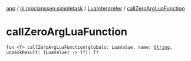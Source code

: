 [app](../../index.md) / [nl.mpcjanssen.simpletask](../index.md) / [LuaInterpreter](index.md) / [callZeroArgLuaFunction](.)

# callZeroArgLuaFunction

`fun <T> callZeroArgLuaFunction(globals: LuaValue, name: `[`String`](https://kotlinlang.org/api/latest/jvm/stdlib/kotlin/-string/index.html)`, unpackResult: (LuaValue) -> T?): T?`